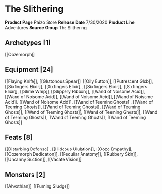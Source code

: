 ﻿---
id: '41'
name: The Slithering
rarity: Common
source: null
trait: null
type: Source

---
# The Slithering

**Product Page** Paizo Store
**Release Date** 7/30/2020
**Product Line** Adventures
**Source Group** The Slithering

## Archetypes [1]

[[Oozemorph]]

## Equipment [24]

[[Flaying Knife]], [[Gluttonous Spear]], [[Oily Button]], [[Putrescent Glob]], [[Sixfingers Elixir]], [[Sixfingers Elixir]], [[Sixfingers Elixir]], [[Sixfingers Elixir]], [[Slime Whip]], [[Slippery Ribbon]], [[Wand of Noisome Acid]], [[Wand of Noisome Acid]], [[Wand of Noisome Acid]], [[Wand of Noisome Acid]], [[Wand of Noisome Acid]], [[Wand of Teeming Ghosts]], [[Wand of Teeming Ghosts]], [[Wand of Teeming Ghosts]], [[Wand of Teeming Ghosts]], [[Wand of Teeming Ghosts]], [[Wand of Teeming Ghosts]], [[Wand of Teeming Ghosts]], [[Wand of Teeming Ghosts]], [[Wand of Teeming Ghosts]]

## Feats [8]

[[Disturbing Defense]], [[Hideous Ululation]], [[Ooze Empathy]], [[Oozemorph Dedication]], [[Peculiar Anatomy]], [[Rubbery Skin]], [[Uncanny Suction]], [[Vacate Vision]]

## Monsters [2]

[[Ahvothian]], [[Fuming Sludge]]